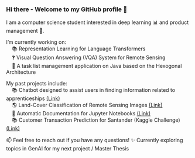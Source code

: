 ### Hi there - Welcome to my GitHub profile 👋

I am a computer science student interested in deep learning 📊 and product management 🚀. 

I’m currently working on: <br>
&nbsp;&nbsp;&nbsp; 📚 Representation Learning for Language Transformers <br>
&nbsp;&nbsp;&nbsp; ❓ Visual Question Answering (VQA) System for Remote Sensing <br>
&nbsp;&nbsp;&nbsp;  📑 A task list management application on Java based on the Hexogonal Architecture

My past projects include: <br>
&nbsp;&nbsp;&nbsp; 📚 Chatbot designed to assist users in finding information related to apprenticeships [(Link)](https://github.com/kaaydin/eduatar-chatbot)  <br> 
&nbsp;&nbsp;&nbsp; 🌎 Land-Cover Classification of Remote Sensing Images [(Link)](https://github.com/kaaydin/remote-sensing) <br>
&nbsp;&nbsp;&nbsp; 📓 Automatic Documentation for Jupyter Notebooks [(Link)](https://github.com/kaaydin/automatic-notebook-documentation) <br>
&nbsp;&nbsp;&nbsp; 📚 Customer Transaction Prediction for Santander (Kaggle Challenge) [(Link)](https://github.com/kaaydin/santander-prediction)

📫 Feel free to reach out if you have any questions! 
✨ Currently exploring topics in GenAI for my next project / Master Thesis
